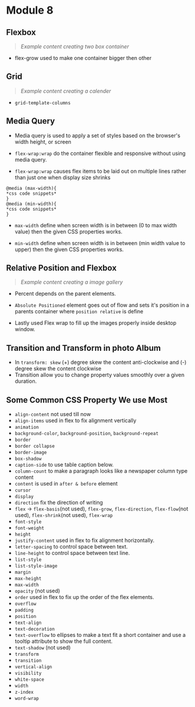 # Module 8

## Flexbox

> _Example content creating two box container_

- flex-grow used to make one container bigger then other

## Grid

> _Example content creating a calender_

- `grid-template-columns`

## Media Query

- Media query is used to apply a set of styles based on the browser's width height, or screen

- `flex-wrap:wrap` do the container flexible and responsive without using media query.

- `flex-wrap:wrap` causes flex items to be laid out on multiple lines rather than just one when display size shrinks

```
@media (max-width){
*css code snippets*
}
@media (min-width){
*css code snippets*
}
```

- `max-width` define when screen width is in between (0 to max width value) then the given CSS properties works.

- `min-width` define when screen width is in between (min width value to upper) then the given CSS properties works.

## Relative Position and Flexbox

> _Example content creating a image gallery_

- Percent depends on the parent elements.

- `Absolute Positioned` element goes out of flow and sets it's position in a parents container where `position relative` is define

- Lastly used Flex wrap to fill up the images properly inside desktop window.

## Transition and Transform in photo Album

- In `transform: skew` (+) degree skew the content anti-clockwise and (-) degree skew the content clockwise
- Transition allow you to change property values smoothly over a given duration.

## Some Common CSS Property We use Most

- `align-content` not used till now
- `align-items` used in flex to fix alignment vertically
- `animation`
- `background-color`, `background-position`, `background-repeat`
- `border`
- `border collapse`
- `border-image`
- `box-shadow`
- `caption-side` to use table caption below.
- `column-count` to make a paragraph looks like a newspaper column type content
- `content` is used in `after & before` element
- `cursor`
- `display`
- `direction` fix the direction of writing
- `flex` → `flex-basis`(not used), `flex-grow`, `flex-direction`, `flex-flow`(not used), `flex-shrink`(not used), `flex-wrap`
- `font-style`
- `font-weight`
- `height`
- `justify-content` used in flex to fix alignment horizontally.
- `letter-spacing` to control space between text.
- `line-height` to control space between text line.
- `list-style`
- `list-style-image`
- `margin`
- `max-height`
- `max-width`
- `opacity` (not used)
- `order` used in flex to fix up the order of the flex elements.
- `overflow`
- `padding`
- `position`
- `text-align`
- `text-decoration`
- `text-overflow` to ellipses to make a text fit a short container and use a tooltip attribute to show the full content.
- `text-shadow` (not used)
- `transform`
- `transition`
- `vertical-align`
- `visibility`
- `white-space`
- `width`
- `z-index`
- `word-wrap`
